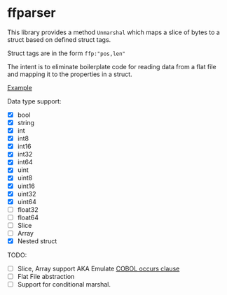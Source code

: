 # ffparser

This library provides a method `Unmarshal` which maps a slice of bytes to a struct based on defined struct tags. 

Struct tags are in the form `ffp:"pos,len"`

The intent is to eliminate boilerplate code for reading data from a flat file and mapping it to the properties in a struct.

[Example](https://github.com/ahmedalhulaibi/ffparser/tree/master/example)

Data type support:
- [x] bool
- [x] string
- [x] int
- [x] int8
- [x] int16
- [x] int32
- [x] int64
- [x] uint
- [x] uint8
- [x] uint16
- [x] uint32
- [x] uint64
- [ ] float32
- [ ] float64
- [ ] Slice
- [ ] Array
- [x] Nested struct

TODO:
- [ ] Slice, Array support AKA Emulate [COBOL occurs clause](https://www.ibm.com/support/knowledgecenter/en/SS6SG3_4.2.0/com.ibm.entcobol.doc_4.2/PGandLR/tasks/tptbl03.htm)
- [ ] Flat File abstraction
- [ ] Support for conditional marshal.
